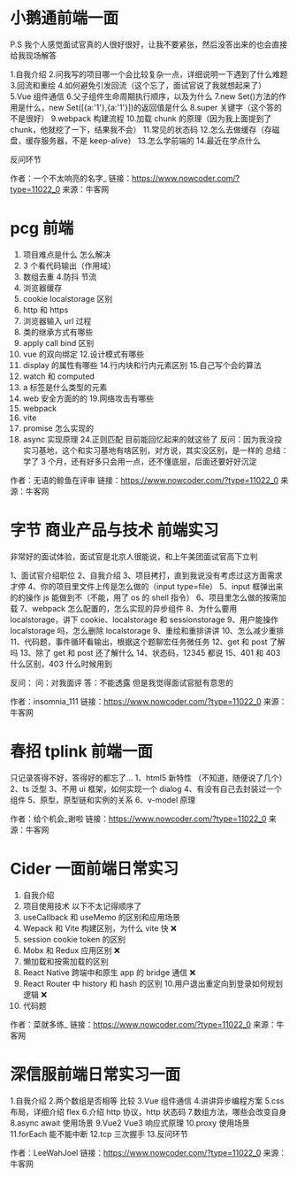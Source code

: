 # 小鹅通前端一面

P.S 我个人感觉面试官真的人很好很好，让我不要紧张，然后没答出来的也会直接给我现场解答

1.自我介绍 2.问我写的项目哪一个会比较复杂一点，详细说明一下遇到了什么难题 3.回流和重绘 4.如何避免引发回流（这个忘了，面试官说了我就想起来了）
5.Vue 组件通信 6.父子组件生命周期执行顺序，以及为什么
7.new Set()方法的作用是什么，new Set([{a:'1'},{a:'1'}])的返回值是什么
8.super 关键字（这个答的不是很好）
9.webpack 构建流程 10.加载 chunk 的原理（因为我上面提到了 chunk，他就挖了一下，结果我不会） 11.常见的状态码 12.怎么去做缓存（存磁盘，缓存服务器，不是 keep-alive） 13.怎么学前端的 14.最近在学点什么

反问环节

作者：一个不太响亮的名字\_
链接：https://www.nowcoder.com/?type=11022_0
来源：牛客网

# pcg 前端

1. 项目难点是什么 怎么解决
2. 3 个看代码输出（作用域）
3. 数组去重 4.防抖 节流
4. 浏览器缓存
5. cookie localstorage 区别
6. http 和 https
7. 浏览器输入 url 过程
8. 类的继承方式有哪些
9. apply call bind 区别
10. vue 的双向绑定 12.设计模式有哪些
11. display 的属性有哪些 14.行内块和行内元素区别 15.自己写个会的算法
12. watch 和 computed
13. a 标签是什么类型的元素
14. web 安全方面的的 19.网络攻击有哪些
15. webpack
16. vite
17. promise 怎么实现的
18. async 实现原理 24.正则匹配
    目前能回忆起来的就这些了
    反问：因为我没投实习基地，这个和实习基地有啥区别，对方说，其实没区别，是一样的
    总结：学了 3 个月，还有好多只会用一点，还不懂底层，后面还要好好沉淀

作者：无语的鲸鱼在评审
链接：https://www.nowcoder.com/?type=11022_0
来源：牛客网

# 字节 商业产品与技术 前端实习

非常好的面试体验，面试官是北京人很能说，和上午美团面试官高下立判

1、面试官介绍职位
2、自我介绍
3、项目拷打，直到我说没有考虑过这方面需求才停
4、你的项目里文件上传是怎么做的（input type=file）
5、input 框弹出来的的操作 js 能做到不（不能，用了 os 的 shell 指令）
6、项目里怎么做的按需加载
7、webpack 怎么配置的，怎么实现的异步组件
8、为什么要用 localstorage，讲下 cookie、localstorage 和 sessionstorage
9、用户能操作 localstorage 吗，怎么删除 localstorage
9、重绘和重排讲讲
10、怎么减少重排
11、代码题，事件循环看输出，根据这个题聊宏任务微任务
12、get 和 post 了解吗
13、除了 get 和 post 还了解什么
14、状态码，12345 都说
15、401 和 403 什么区别，403 什么时候用到

反问：
问：对我面评 答：不能透露 但是我觉得面试官挺有意思的

作者：insomnia_111
链接：https://www.nowcoder.com/?type=11022_0
来源：牛客网

# 春招 tplink 前端一面

只记录答得不好，答得好的都忘了...
1、html5 新特性 （不知道，随便说了几个）
2、ts 泛型
3、不用 ui 框架，如何实现一个 dialog
4、有没有自己去封装过一个组件
5、原型，原型链和实例的关系
6、v-model 原理

作者：给个机会\_谢啦
链接：https://www.nowcoder.com/?type=11022_0
来源：牛客网

# Cider 一面前端日常实习

1. 自我介绍
2. 项目使用技术
   以下不太记得顺序了
3. useCallback 和 useMemo 的区别和应用场景
4. Wepack 和 Vite 构建区别，为什么 vite 快 ❌
5. session cookie token 的区别
6. Mobx 和 Redux 应用区别 ❌
7. 懒加载和按需加载的区别
8. React Native 跨端中和原生 app 的 bridge 通信 ❌
9. React Router 中 history 和 hash 的区别 10.用户退出重定向到登录如何规划逻辑 ❌
10. 代码题

作者：菜就多练\_
链接：https://www.nowcoder.com/?type=11022_0
来源：牛客网

# 深信服前端日常实习一面

1.自我介绍 2.两个数组是否相等 比较
3.Vue 组件通信 4.讲讲异步编程方案
5.css 布局，详细介绍 flex 6.介绍 http 协议，http 状态码 7.数组方法，哪些会改变自身
8.async await 使用场景
9.Vue2 Vue3 响应式原理
10.proxy 使用场景
11.forEach 能不能中断
12.tcp 三次握手 13.反问环节

作者：LeeWahJoel
链接：https://www.nowcoder.com/?type=11022_0
来源：牛客网
